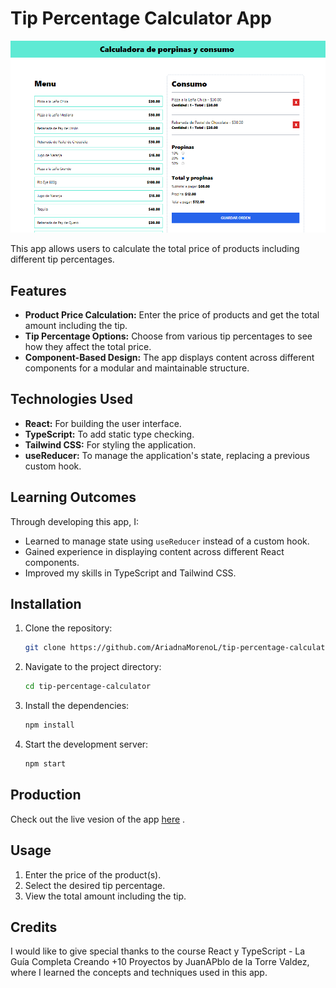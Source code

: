 

# Tip Percentage Calculator App
![App Screenshot](./src/assets/tip-percentage-calcularor-img.png)


This app allows users to calculate the total price of products including different tip percentages. 

## Features

- **Product Price Calculation:** Enter the price of products and get the total amount including the tip.
- **Tip Percentage Options:** Choose from various tip percentages to see how they affect the total price.
- **Component-Based Design:** The app displays content across different components for a modular and maintainable structure.

## Technologies Used

- **React:** For building the user interface.
- **TypeScript:** To add static type checking.
- **Tailwind CSS:** For styling the application.
- **useReducer:** To manage the application's state, replacing a previous custom hook.

## Learning Outcomes

Through developing this app, I:

- Learned to manage state using `useReducer` instead of a custom hook.
- Gained experience in displaying content across different React components.
- Improved my skills in TypeScript and Tailwind CSS.

## Installation

1. Clone the repository:

    ```bash
    git clone https://github.com/AriadnaMorenoL/tip-percentage-calculator-ts.git
    ```

2. Navigate to the project directory:

    ```bash
    cd tip-percentage-calculator
    ```

3. Install the dependencies:

    ```bash
    npm install
    ```

4. Start the development server:

    ```bash
    npm start
    ```
## Production 

Check out the live vesion of the app [here](https://tip-porcentage-calculator-ariadnaml.netlify.app/) .

## Usage

1. Enter the price of the product(s).
2. Select the desired tip percentage.
3. View the total amount including the tip.




## Credits

I would like to give special thanks to the course React y TypeScript - La Guía Completa Creando +10 Proyectos
 by JuanAPblo de la Torre Valdez, where I learned the concepts and techniques used in this app.


